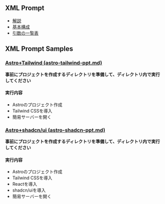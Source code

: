 ## XML Prompt

- [解説](../xml-prompt/explanation.md)
- [基本構成](../xml-prompt/basic-configuration.md)
- [引数の一覧表](../xml-prompt/basic-arguments.md)

## XML Prompt Samples

### [Astro+Tailwind (astro-tailwind-ppt.md)](astro-tailwind-ppt.md)

**事前にプロジェクトを作成するディレクトリを準備して、ディレクトリ内で実行してください**

#### 実行内容

- Astroのプロジェクト作成
- Tailwind CSSを導入
- 簡易サーバーを開く

### [Astro+shadcn/ui (astro-shadcn-ppt.md)](astro-shadcn-ppt.md)

**事前にプロジェクトを作成するディレクトリを準備して、ディレクトリ内で実行してください**

#### 実行内容

- Astroのプロジェクト作成
- Tailwind CSSを導入
- Reactを導入
- shadcn/uiを導入
- 簡易サーバーを開く

